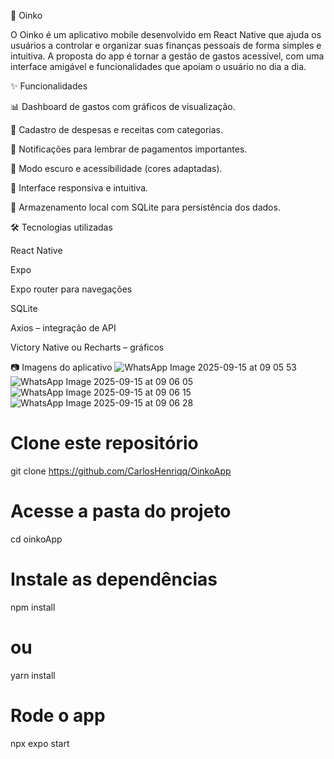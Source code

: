 🐷 Oinko

O Oinko é um aplicativo mobile desenvolvido em React Native que ajuda os usuários a controlar e organizar suas finanças pessoais de forma simples e intuitiva.
A proposta do app é tornar a gestão de gastos acessível, com uma interface amigável e funcionalidades que apoiam o usuário no dia a dia.

✨ Funcionalidades

📊 Dashboard de gastos com gráficos de visualização.

💸 Cadastro de despesas e receitas com categorias.

🔔 Notificações para lembrar de pagamentos importantes.

🎨 Modo escuro e acessibilidade (cores adaptadas).

📱 Interface responsiva e intuitiva.

💾 Armazenamento local com SQLite para persistência dos dados.

🛠️ Tecnologias utilizadas

React Native

Expo 

Expo router para navegações

SQLite

Axios
 – integração de API 

Victory Native
 ou Recharts
 – gráficos

 📷 Imagens do aplicativo
 ![WhatsApp Image 2025-09-15 at 09 05 53](https://github.com/user-attachments/assets/7a2e0dc5-d3fc-417d-8ea1-635e12728ac4)
![WhatsApp Image 2025-09-15 at 09 06 05](https://github.com/user-attachments/assets/6e32e6b9-7775-42cc-bd32-589a19018efb)
![WhatsApp Image 2025-09-15 at 09 06 15](https://github.com/user-attachments/assets/fb3954f1-0d7c-4b15-8424-6cf056c27d3f)
 ![WhatsApp Image 2025-09-15 at 09 06 28](https://github.com/user-attachments/assets/2cf71709-5bc6-4576-baf9-b44e67a2f514)
 

# Clone este repositório
git clone https://github.com/CarlosHenriqq/OinkoApp

# Acesse a pasta do projeto
cd oinkoApp

# Instale as dependências
npm install
# ou
yarn install

# Rode o app
npx expo start

